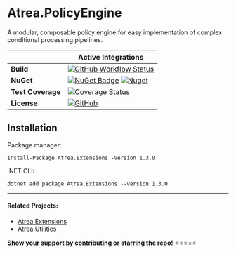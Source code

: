 # Atrea.PolicyEngine

A modular, composable policy engine for easy implementation of complex conditional processing pipelines.

|     |  **Active Integrations**   |
| --- | --- |
| **Build** | [![GitHub Workflow Status](https://img.shields.io/github/workflow/status/itabaiyu/atrea-policyengine/.NET%20Core%20Build%20&%20Test)](https://github.com/itabaiyu/atrea-policyengine/actions?query=workflow%3A%22.NET+Core+Build+%26+Test%22)
| **NuGet** | [![NuGet Badge](https://buildstats.info/nuget/atrea.policyengine?includePreReleases=true)](https://www.nuget.org/packages/atrea.policyengine/) [![Nuget](https://img.shields.io/nuget/v/atrea.policyengine)](https://www.nuget.org/packages/Atrea.PolicyEngine/)
| **Test Coverage** | [![Coverage Status](https://coveralls.io/repos/github/itabaiyu/atrea-policyengine/badge.png?branch=master)](https://coveralls.io/github/itabaiyu/atrea-policyengine?branch=master)
| **License** | [![GitHub](https://img.shields.io/github/license/itabaiyu/atrea-policyengine)](https://github.com/itabaiyu/atrea-policyengine/blob/master/LICENSE)

## Installation

Package manager:
```
Install-Package Atrea.Extensions -Version 1.3.0
```

.NET CLI:
```
dotnet add package Atrea.Extensions --version 1.3.0
```

---

#### Related Projects:

* [Atrea.Extensions](https://github.com/itabaiyu/atrea-extensions)
* [Atrea.Utilities](https://github.com/itabaiyu/atrea-utilities)

**Show your support by contributing or starring the repo!** :star::star::star::star::star: 

